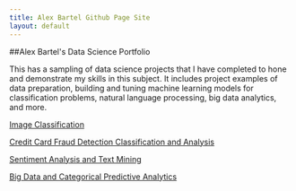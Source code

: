```yaml
---
title: Alex Bartel Github Page Site
layout: default
---
```

##Alex Bartel's Data Science Portfolio

This has a sampling of data science projects that I have completed to hone and demonstrate my skills in this subject. It includes project examples of data preparation, building and tuning machine learning models for classification problems, natural language processing, big data analytics, and more.

[Image Classification](https://github.com/albartel/albartel.github.io/blob/main/Image%20Classification.ipynb)

[Credit Card Fraud Detection Classification and Analysis](https://github.com/albartel/albartel.github.io/blob/main/Credit%20Card%20Fraud%20Predictions%20Project%20(3).ipynb)

[Sentiment Analysis and Text Mining](https://github.com/albartel/albartel.github.io/blob/main/Sentiment%20Analysis.ipynb)

[Big Data and Categorical Predictive Analytics](https://htmlpreview.github.io/?https://github.com/albartel/albartel.github.io/blob/main/Categorical%20Predictions.html)
